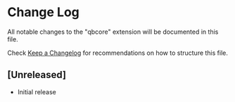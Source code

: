 # Change Log

All notable changes to the "qbcore" extension will be documented in this file.

Check [Keep a Changelog](http://keepachangelog.com/) for recommendations on how to structure this file.

## [Unreleased]

- Initial release
